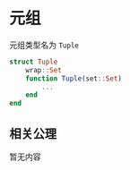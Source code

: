 # 元组
元组类型名为 `Tuple`
```jl
struct Tuple
	wrap::Set
	function Tuple(set::Set)
		...
	end
end
```

## 相关公理
暂无内容
